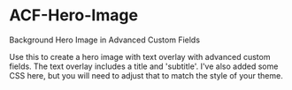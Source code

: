 # ACF-Hero-Image
Background Hero Image in Advanced Custom Fields

Use this to create a hero image with text overlay with advanced custom fields. The text overlay includes a title and 'subtitle'. I've also added some CSS here, but you will need to adjust that to match the style of your theme. 
